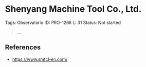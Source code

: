 # Shenyang Machine Tool Co., Ltd.

Tags: Observatorio
ID: PRO-1268
L: 31
Status: Not started

> …
> 

## References

- https://www.smtcl-en.com/
